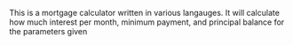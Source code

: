 This is a mortgage calculator written in various langauges.  It will calculate how much interest per month, minimum payment, and principal balance for the parameters given
